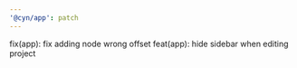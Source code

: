 ```yaml
---
'@cyn/app': patch
---
```


fix(app): fix adding node wrong offset
feat(app): hide sidebar when editing project
